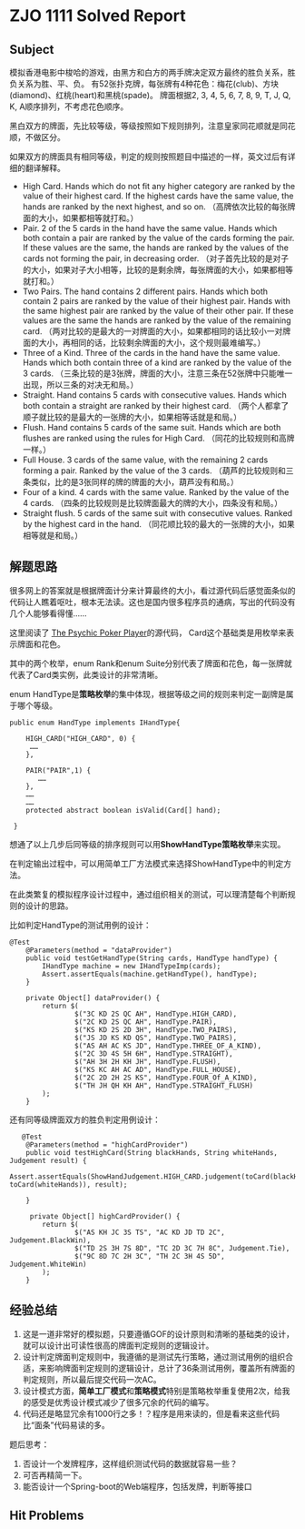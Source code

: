 # ZJO 1111 Solved Report

## Subject
模拟香港电影中梭哈的游戏，由黑方和白方的两手牌决定双方最终的胜负关系，胜负关系为胜、平、负。
有52张扑克牌，每张牌有4种花色：梅花(club)、方块(diamond)、红桃(heart)和黑桃(spade)。
牌面根据2, 3, 4, 5, 6, 7, 8, 9, T, J, Q, K, A顺序排列，不考虑花色顺序。

黑白双方的牌面，先比较等级，等级按照如下规则排列，注意皇家同花顺就是同花顺，不做区分。

如果双方的牌面具有相同等级，判定的规则按照题目中描述的一样，英文过后有详细的翻译解释。

- High Card. Hands which do not fit any higher category are ranked by the value of their highest card. If the highest cards have the same value, the hands are ranked by the next highest, and so on. （高牌依次比较的每张牌面的大小，如果都相等就打和。）
- Pair. 2 of the 5 cards in the hand have the same value. Hands which both contain a pair are ranked by the value of the cards forming the pair. If these values are the same, the hands are ranked by the values of the cards not forming the pair, in decreasing order. （对子首先比较的是对子的大小，如果对子大小相等，比较的是剩余牌，每张牌面的大小，如果都相等就打和。）
- Two Pairs. The hand contains 2 different pairs. Hands which both contain 2 pairs are ranked by the value of their highest pair. Hands with the same highest pair are ranked by the value of their other pair. If these values are the same the hands are ranked by the value of the remaining card. （两对比较的是最大的一对牌面的大小，如果都相同的话比较小一对牌面的大小，再相同的话，比较剩余牌面的大小，这个规则最难编写。）
- Three of a Kind. Three of the cards in the hand have the same value. Hands which both contain three of a kind are ranked by the value of the 3 cards. （三条比较的是3张牌，牌面的大小，注意三条在52张牌中只能唯一出现，所以三条的对决无和局。）
- Straight. Hand contains 5 cards with consecutive values. Hands which both contain a straight are ranked by their highest card. （两个人都拿了顺子就比较的是最大的一张牌的大小，如果相等话就是和局。）
- Flush. Hand contains 5 cards of the same suit. Hands which are both flushes are ranked using the rules for High Card.  （同花的比较规则和高牌一样。）
- Full House. 3 cards of the same value, with the remaining 2 cards forming a pair. Ranked by the value of the 3 cards. （葫芦的比较规则和三条类似，比的是3张同样的牌的牌面的大小，葫芦没有和局。）
- Four of a kind. 4 cards with the same value. Ranked by the value of the 4 cards. （四条的比较规则是比较牌面最大的牌的大小，四条没有和局。）
- Straight flush. 5 cards of the same suit with consecutive values. Ranked by the highest card in the hand. （同花顺比较的最大的一张牌的大小，如果相等就是和局。）

## 解题思路

很多网上的答案就是根据牌面计分来计算最终的大小，看过源代码后感觉面条似的代码让人瞧着呕吐，根本无法读。这也是国内很多程序员的通病，写出的代码没有几个人能够看得懂……

这里阅读了 [The Psychic Poker Player]( https://github.com/piotrpl/ThePsychicPokerPlayer.git)的源代码， Card这个基础类是用枚举来表示牌面和花色。

其中的两个枚举，enum Rank和enum Suite分别代表了牌面和花色，每一张牌就代表了Card类实例，此类设计的非常清晰。

enum HandType是**策略枚举**的集中体现，根据等级之间的规则来判定一副牌是属于哪个等级。

```
public enum HandType implements IHandType{

    HIGH_CARD("HIGH_CARD", 0) {
     ……
    },

    PAIR("PAIR",1) {
       ……
    },
	……
    …… 
    protected abstract boolean isValid(Card[] hand);

 }
```


想通了以上几步后同等级的排序规则可以用**ShowHandType策略枚举**来实现。

在判定输出过程中，可以用简单工厂方法模式来选择ShowHandType中的判定方法。

在此类繁复的模拟程序设计过程中，通过组织相关的测试，可以理清楚每个判断规则的设计的思路。

比如判定HandType的测试用例的设计：

```
@Test
    @Parameters(method = "dataProvider")
    public void testGetHandType(String cards, HandType handType) {
        IHandType machine = new IHandTypeImp(cards);
        Assert.assertEquals(machine.getHandType(), handType);
    }

    private Object[] dataProvider() {
        return $(
                $("3C KD 2S QC AH", HandType.HIGH_CARD),
                $("2C KD 2S QC AH", HandType.PAIR),
                $("KS KD 2S 2D 3H", HandType.TWO_PAIRS),
                $("JS JD KS KD QS", HandType.TWO_PAIRS),
                $("AS AH AC KS JD", HandType.THREE_OF_A_KIND),
                $("2C 3D 4S 5H 6H", HandType.STRAIGHT),
                $("AH 3H 2H KH JH", HandType.FLUSH),
                $("KS KC AH AC AD", HandType.FULL_HOUSE),
                $("2C 2D 2H 2S KS", HandType.FOUR_Of_A_KIND),
                $("TH JH QH KH AH", HandType.STRAIGHT_FLUSH)
        );
    }
```

还有同等级牌面双方的胜负判定用例设计：

```
   @Test
    @Parameters(method = "highCardProvider")
    public void testHighCard(String blackHands, String whiteHands, Judgement result) {
        		Assert.assertEquals(ShowHandJudgement.HIGH_CARD.judgement(toCard(blackHands), toCard(whiteHands)), result);

    }
    
     private Object[] highCardProvider() {
        return $(
                $("AS KH JC 3S TS", "AC KD JD TD 2C", Judgement.BlackWin),
                $("TD 2S 3H 7S 8D", "TC 2D 3C 7H 8C", Judgement.Tie),
                $("9C 8D 7C 2H 3C", "TH 2C 3H 4S 5D", Judgement.WhiteWin)
        );
    }
```

## 经验总结

1. 这是一道非常好的模拟题，只要遵循GOF的设计原则和清晰的基础类的设计，就可以设计出可读性很高的牌面判定规则的逻辑设计。
2. 设计判定牌面判定规则中，我遵循的是测试先行策略，通过测试用例的组织合适，来影响牌面判定规则的逻辑设计，总计了36条测试用例，覆盖所有牌面的判定规则，所以最后提交代码一次AC。
3. 设计模式方面，**简单工厂模式**和**策略模式**特别是策略枚举重复使用2次，给我的感受是优秀设计模式减少了很多冗余的代码的编写。
4. 代码还是略显冗余有1000行之多！？程序是用来读的，但是看来这些代码比“面条”代码易读的多。

题后思考：
1. 否设计一个发牌程序，这样组织测试代码的数据就容易一些？
2. 可否再精简一下。
3. 能否设计一个Spring-boot的Web端程序，包括发牌，判断等接口

## Hit Problems